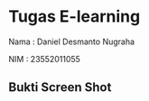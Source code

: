 # Tugas E-learning

<p>Nama  : Daniel Desmanto Nugraha</p>
NIM   : 23552011055

## Bukti Screen Shot


